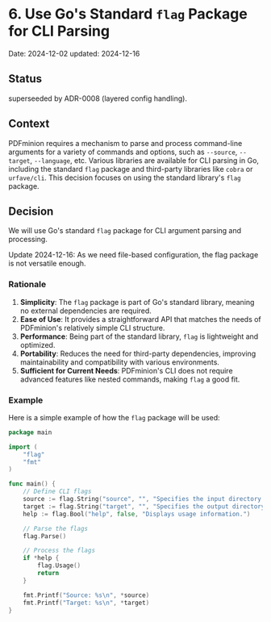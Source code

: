# 6. Use Go's Standard `flag` Package for CLI Parsing

Date: 2024-12-02
updated: 2024-12-16

## Status

superseeded by ADR-0008 (layered config handling).

## Context
PDFminion requires a mechanism to parse and process command-line arguments for a variety of commands and options, such as `--source`, `--target`, `--language`, etc. Various libraries are available for CLI parsing in Go, including the standard `flag` package and third-party libraries like `cobra` or `urfave/cli`. This decision focuses on using the standard library's `flag` package.

## Decision
We will use Go's standard `flag` package for CLI argument parsing and processing.

Update 2024-12-16: As we need file-based configuration, the flag package is not versatile enough.



### Rationale
1. **Simplicity**: The `flag` package is part of Go's standard library, meaning no external dependencies are required.
2. **Ease of Use**: It provides a straightforward API that matches the needs of PDFminion's relatively simple CLI structure.
3. **Performance**: Being part of the standard library, `flag` is lightweight and optimized.
4. **Portability**: Reduces the need for third-party dependencies, improving maintainability and compatibility with various environments.
5. **Sufficient for Current Needs**: PDFminion's CLI does not require advanced features like nested commands, making `flag` a good fit.

### Example
Here is a simple example of how the `flag` package will be used:

```go
package main

import (
	"flag"
	"fmt"
)

func main() {
	// Define CLI flags
	source := flag.String("source", "", "Specifies the input directory for PDF files.")
	target := flag.String("target", "", "Specifies the output directory for processed files.")
	help := flag.Bool("help", false, "Displays usage information.")

	// Parse the flags
	flag.Parse()

	// Process the flags
	if *help {
		flag.Usage()
		return
	}

	fmt.Printf("Source: %s\n", *source)
	fmt.Printf("Target: %s\n", *target)
}
